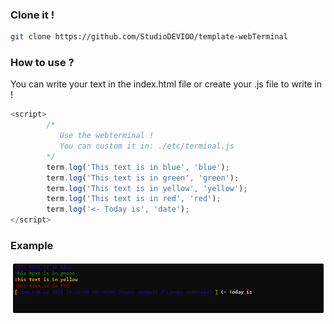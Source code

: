 ### Clone it !
```sh
git clone https://github.com/StudioDEVIOO/template-webTerminal
```

### How to use ?
You can write your text in the index.html file or create your .js file to write in !
```js
<script> 
        /*
           Use the webterminal !
           You can custom it in: ./etc/terminal.js
        */
        term.log('This text is in blue', 'blue');
        term.log('This text is in green', 'green');
        term.log('This text is in yellow', 'yellow');
        term.log('This text is in red', 'red');
        term.log('<- Today is', 'date');
</script>
```
### Example
![alt text](https://github.com/StudioDEVIOO/template-webTerminal/blob/images/webterm.PNG?raw=true)
